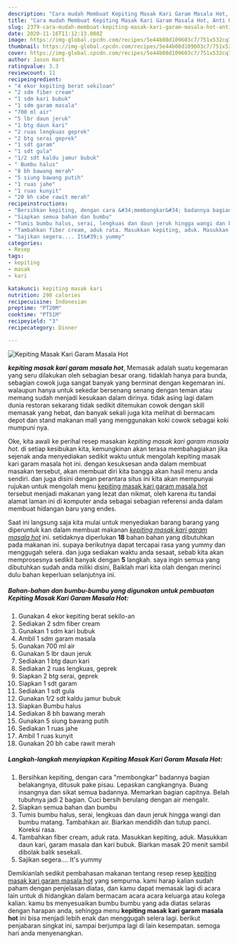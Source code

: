 ```yaml
---
description: "Cara mudah Membuat Kepiting Masak Kari Garam Masala Hot, Anti Gagal"
title: "Cara mudah Membuat Kepiting Masak Kari Garam Masala Hot, Anti Gagal"
slug: 2379-cara-mudah-membuat-kepiting-masak-kari-garam-masala-hot-anti-gagal
date: 2020-11-16T11:12:13.008Z
image: https://img-global.cpcdn.com/recipes/5e44b08d109603c7/751x532cq70/kepiting-masak-kari-garam-masala-hot-foto-resep-utama.jpg
thumbnail: https://img-global.cpcdn.com/recipes/5e44b08d109603c7/751x532cq70/kepiting-masak-kari-garam-masala-hot-foto-resep-utama.jpg
cover: https://img-global.cpcdn.com/recipes/5e44b08d109603c7/751x532cq70/kepiting-masak-kari-garam-masala-hot-foto-resep-utama.jpg
author: Jason Hart
ratingvalue: 3.3
reviewcount: 11
recipeingredient:
- "4 ekor kepiting berat sekiloan"
- "2 sdm fiber cream"
- "1 sdm kari bubuk"
- "1 sdm garam masala"
- "700 ml air"
- "5 lbr daun jeruk"
- "1 btg daun kari"
- "2 ruas lengkuas geprek"
- "2 btg serai geprek"
- "1 sdt garam"
- "1 sdt gula"
- "1/2 sdt kaldu jamur bubuk"
- " Bumbu halus"
- "8 bh bawang merah"
- "5 siung bawang putih"
- "1 ruas jahe"
- "1 ruas kunyit"
- "20 bh cabe rawit merah"
recipeinstructions:
- "Bersihkan kepiting, dengan cara &#34;membongkar&#34; badannya bagian belakangnya, ditusuk pake pisau. Lepaskan cangkangnya. Buang insangnya dan sikat semua badannya. Memarkan bagian capitnya. Belah tubuhnya jadi 2 bagian. Cuci bersih berulang dengan air mengalir."
- "Siapkan semua bahan dan bumbu"
- "Tumis bumbu halus, serai, lengkuas dan daun jeruk hingga wangi dan bumbu matang. Tambahkan air. Biarkan mendidih dan tutup panci. Koreksi rasa."
- "Tambahkan fiber cream, aduk rata. Masukkan kepiting, aduk. Masukkan daun kari, garam masala dan kari bubuk. Biarkan masak 20 menit sambil dibolak balik sesekali."
- "Sajikan segera.... It&#39;s yummy"
categories:
- Resep
tags:
- kepiting
- masak
- kari

katakunci: kepiting masak kari 
nutrition: 298 calories
recipecuisine: Indonesian
preptime: "PT20M"
cooktime: "PT51M"
recipeyield: "3"
recipecategory: Dinner

---
```



![Kepiting Masak Kari Garam Masala Hot](https://img-global.cpcdn.com/recipes/5e44b08d109603c7/751x532cq70/kepiting-masak-kari-garam-masala-hot-foto-resep-utama.jpg)

<b><i>kepiting masak kari garam masala hot</i></b>, Memasak adalah suatu kegemaran yang seru dilakukan oleh sebagian besar orang. tidaklah hanya para bunda, sebagian cowok juga sangat banyak yang berminat dengan kegemaran ini. walaupun hanya untuk sekedar bersenang senang dengan teman atau memang sudah menjadi kesukaan dalam dirinya. tidak asing lagi dalam dunia restoran sekarang tidak sedikit ditemukan cowok dengan skill memasak yang hebat, dan banyak sekali juga kita melihat di bermacam depot dan stand makanan mall yang menggunakan koki cowok sebagai koki mumpuni nya.

Oke, kita awali ke perihal resep masakan <i>kepiting masak kari garam masala hot</i>. di setiap kesibukan kita, kemungkinan akan terasa membahagiakan jika sejenak anda menyediakan sedikit waktu untuk mengolah kepiting masak kari garam masala hot ini. dengan kesuksesan anda dalam membuat masakan tersebut, akan membuat diri kita bangga akan hasil menu anda sendiri. dan juga disini dengan perantara situs ini kita akan mempunyai rujukan untuk mengolah menu <u>kepiting masak kari garam masala hot</u> tersebut menjadi makanan yang lezat dan nikmat, oleh karena itu tandai alamat laman ini di komputer anda sebagai sebagian referensi anda dalam membuat hidangan baru yang endes.




Saat ini langsung saja kita mulai untuk menyediakan barang barang yang diperuntuk kan dalam membuat makanan <u><i>kepiting masak kari garam masala hot</i></u> ini. setidaknya diperlukan <b>18</b> bahan bahan yang dibutuhkan pada makanan ini. supaya berikutnya dapat tercapai rasa yang yummy dan menggugah selera. dan juga sediakan waktu anda sesaat, sebab kita akan memprosesnya sedikit banyak dengan <b>5</b> langkah. saya ingin semua yang dibutuhkan sudah anda miliki disini, Baiklah mari kita olah dengan merinci dulu bahan keperluan selanjutnya ini.

<!--inarticleads1-->

##### Bahan-bahan dan bumbu-bumbu yang digunakan untuk pembuatan Kepiting Masak Kari Garam Masala Hot:

1. Gunakan 4 ekor kepiting berat sekilo-an
1. Sediakan 2 sdm fiber cream
1. Gunakan 1 sdm kari bubuk
1. Ambil 1 sdm garam masala
1. Gunakan 700 ml air
1. Gunakan 5 lbr daun jeruk
1. Sediakan 1 btg daun kari
1. Sediakan 2 ruas lengkuas, geprek
1. Siapkan 2 btg serai, geprek
1. Siapkan 1 sdt garam
1. Sediakan 1 sdt gula
1. Gunakan 1/2 sdt kaldu jamur bubuk
1. Siapkan  Bumbu halus
1. Sediakan 8 bh bawang merah
1. Gunakan 5 siung bawang putih
1. Sediakan 1 ruas jahe
1. Ambil 1 ruas kunyit
1. Gunakan 20 bh cabe rawit merah




<!--inarticleads2-->

##### Langkah-langkah menyiapkan Kepiting Masak Kari Garam Masala Hot:

1. Bersihkan kepiting, dengan cara &#34;membongkar&#34; badannya bagian belakangnya, ditusuk pake pisau. Lepaskan cangkangnya. Buang insangnya dan sikat semua badannya. Memarkan bagian capitnya. Belah tubuhnya jadi 2 bagian. Cuci bersih berulang dengan air mengalir.
1. Siapkan semua bahan dan bumbu
1. Tumis bumbu halus, serai, lengkuas dan daun jeruk hingga wangi dan bumbu matang. Tambahkan air. Biarkan mendidih dan tutup panci. Koreksi rasa.
1. Tambahkan fiber cream, aduk rata. Masukkan kepiting, aduk. Masukkan daun kari, garam masala dan kari bubuk. Biarkan masak 20 menit sambil dibolak balik sesekali.
1. Sajikan segera.... It&#39;s yummy




Demikianlah sedikit pembahasan makanan tentang resep resep <u>kepiting masak kari garam masala hot</u> yang sempurna. kami harap kalian sudah paham dengan penjelasan diatas, dan kamu dapat memasak lagi di acara lain untuk di hidangkan dalam bermacam acara acara keluarga atau kolega kalian. kamu bs menyesuaikan bumbu bumbu yang ada diatas selaras dengan harapan anda, sehingga menu <b>kepiting masak kari garam masala hot</b> ini bisa menjadi lebih enak dan menggugah selera lagi. berikut penjabaran singkat ini, sampai berjumpa lagi di lain kesempatan. semoga hari anda menyenangkan.
